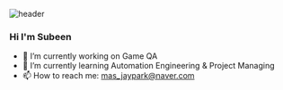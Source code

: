 

![header](https://capsule-render.vercel.app/api?type=venom)

### Hi I'm Subeen
- 🔭 I’m currently working on Game QA
- 🌱 I’m currently learning Automation Engineering & Project Managing
- 📫 How to reach me: mas_jaypark@naver.com


